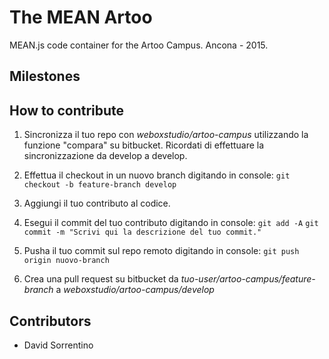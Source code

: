 # The MEAN Artoo #

MEAN.js code container for the Artoo Campus. Ancona - 2015.

## Milestones ##

## How to contribute ##
1. Sincronizza il tuo repo con *weboxstudio/artoo-campus* utilizzando la funzione "compara" su bitbucket. Ricordati di effettuare la sincronizzazione da develop a develop.

2. Effettua il checkout in un nuovo branch digitando in console:
`git checkout -b feature-branch develop`

3. Aggiungi il tuo contributo al codice.

4. Esegui il commit del tuo contributo digitando in console:
`git add -A`
`git commit -m "Scrivi qui la descrizione del tuo commit."`

5. Pusha il tuo commit sul repo remoto digitando in console:
`git push origin nuovo-branch`

6. Crea una pull request su bitbucket da *tuo-user/artoo-campus/feature-branch* a *weboxstudio/artoo-campus/develop*

## Contributors ##
* David Sorrentino